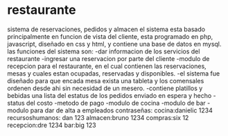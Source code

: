 # restaurante
sistema de reservaciones, pedidos y almacen
el sistema esta basado principalmente en funcion de vista del cliente, esta programado en php, javascript, diseñado en css y html, 
y contiene una base de datos en mysql.
las funciones del sistema son:
-dar informacion de los servicios del restaurante
-ingresar una reservacion por parte del cliente
-modulo de recepcion para el restaurante, en el cual contienen las reservaciones, mesas  y cuales estan ocupadas, reservadas y disponibles.
-el sistema fue diseñado para que encada mesa exista una tableta y los comensales ordenen desde ahi sin necesidad de un mesero.
-contiene platillos y bebidas
una lista del estatus de los pedidos enviado en espera y hecho
-status del costo
-metodo de pago
-modulo de cocina
-modulo de bar
-modulo para dar de alta a empleados
contraseñas:
cocina:danielic 1234
recursoshumanos: dan 123
almacen:bruno 1234
compras:six 12
recepcion:dre 1234
bar:big 123
